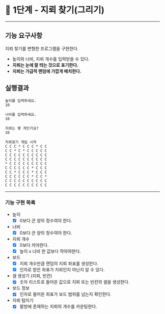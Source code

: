 # **🚀 1단계 - 지뢰 찾기(그리기)**

---

## 기능 요구사항

지뢰 찾기를 변형한 프로그램을 구현한다.

- 높이와 너비, 지뢰 개수를 입력받을 수 있다.
- **지뢰는 눈에 잘 띄는 것으로 표기한다.**
- **지뢰는 가급적 랜덤에 가깝게 배치한다.**

## 실행결과

```console
높이를 입력하세요.
10

너비를 입력하세요.
10

지뢰는 몇 개인가요?
10

지뢰찾기 게임 시작
C C C * C C C * C C
C C * C * C C C C C
C C C C C C C C C C
C C C C C C C C C C
* C C C C C C C C C
C C C C C C * C C C
C C * C C C * C C C
C C C C C C * C C *
C C C C C C C C C C
C C C C C C C C C C
```

---
### 기능 구현 목록
- 높이
  - [x] 0보다 큰 양의 정수여야 한다.
- 너비
  - [x] 0보다 큰 양의 정수여야 한다.
- 지뢰 개수
  - [x] 0보다 커야한다.
  - [x] 높이 x 너비 한 값보다 작아야한다.
- 보드
  - [x] 지뢰 개수만큼 랜덤의 지뢰 좌표를 생성한다.
  - [x] 인자로 받은 좌표가 지뢰인지 아닌지 알 수 있다.
- 셀 생성기 (지뢰, 빈칸)
  - [x] 숫자 리스트로 들어온 값으로 지뢰 또는 빈칸의 셀을 생성한다.
- 보드 정보
  - [x] 인자로 들어온 좌표가 보드 범위를 넘는지 확인한다.
- 지뢰 탐지기
  - [x] 팔방에 존재하는 지뢰의 개수를 카운팅한다. 